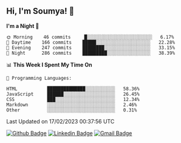 ## Hi, I'm Soumya! 👋

<!--START_SECTION:waka-->
**I'm a Night 🦉** 

```text
🌞 Morning    46 commits     █░░░░░░░░░░░░░░░░░░░░░░░░   6.17% 
🌆 Daytime    166 commits    █████░░░░░░░░░░░░░░░░░░░░   22.28% 
🌃 Evening    247 commits    ████████░░░░░░░░░░░░░░░░░   33.15% 
🌙 Night      286 commits    █████████░░░░░░░░░░░░░░░░   38.39%

```


📊 **This Week I Spent My Time On** 

```text
💬 Programming Languages: 

HTML           ██████████████░░░░░░░░░░░   58.36% 
JavaScript     ██████░░░░░░░░░░░░░░░░░░░   26.45% 
CSS            ███░░░░░░░░░░░░░░░░░░░░░░   12.34% 
Markdown       ░░░░░░░░░░░░░░░░░░░░░░░░░   2.46% 
Other          ░░░░░░░░░░░░░░░░░░░░░░░░░   0.31%
```


 Last Updated on 17/02/2023 00:37:56 UTC
<!--END_SECTION:waka-->

[![Github Badge](https://img.shields.io/badge/-rubyruins-grey?style=for-the-badge&logo=github&logoColor=white&link=https://github.com/rubyruins/)](https://www.github.com/rubyruins/) 
[![Linkedin Badge](https://img.shields.io/badge/-Soumya%20Parekh-0072b1?style=for-the-badge&logo=Linkedin&logoColor=white&link=https://www.linkedin.com/in/Soumya-Parekh/)](https://www.linkedin.com/in/Soumya-Parekh/) 
[![Gmail Badge](https://img.shields.io/badge/-soumyaparekh.me@gmail.com-c14438?style=for-the-badge&logo=Gmail&logoColor=white&link=mailto:soumyaparekh.me@gmail.com)](mailto:soumyaparekh.me@gmail.com) 
